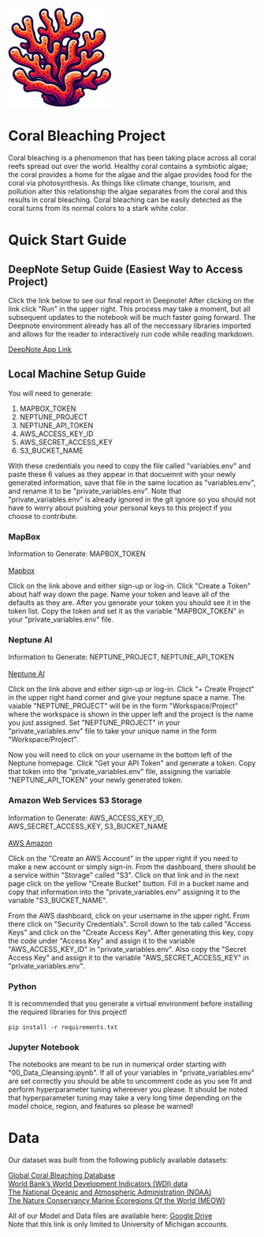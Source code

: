 <p text-align="center">
    <picture>
      <img alt="A sylized piece of coral" src="https://raw.githubusercontent.com/jamesbconner/MADS699/main/docs/images/ProjectCoralBleaching.png" height="200">
    </picture>
</p>

# Coral Bleaching Project

Coral bleaching is a phenomenon that has been taking place across all coral reefs spread out over the world. Healthy coral contains a symbiotic algae; the coral provides a home for the algae and the algae provides food for the coral via photosynthesis. As things like climate change, tourism, and pollution alter this relationship the algae separates from the coral and this results in coral bleaching. Coral bleaching can be easily detected as the coral turns from its normal colors to a stark white color.

# Quick Start Guide

## DeepNote Setup Guide (Easiest Way to Access Project)

Click the link below to see our final report in Deepnote! After clicking on the link click "Run" in the upper right. This process may take a moment, but all subsequent updates to the notebook will be much faster going forward. The Deepnote environment already has all of the neccessary libraries imported and allows for the reader to interactively run code while reading markdown.

[DeepNote App Link](https://deepnote.com/app/capstone-dcc8/Capstone-6a5ab9c4-f125-4a61-a0b4-af0fc5325c87)

## Local Machine Setup Guide

You will need to generate:
1. MAPBOX_TOKEN
2. NEPTUNE_PROJECT
3. NEPTUNE_API_TOKEN
4. AWS_ACCESS_KEY_ID
5. AWS_SECRET_ACCESS_KEY
6. S3_BUCKET_NAME

With these credentials you need to copy the file called "variables.env" and paste these 6 values as they appear in that docuemnt with your newly generated information, save that file in the same location as "variables.env", and rename it to be "private_variables.env". Note that "private_variables.env" is already ignored in the git ignore so you should not have to worry about pushing your personal keys to this project if you choose to contribute.

### **MapBox**
Information to Generate: MAPBOX_TOKEN <br>
<br>
[Mapbox](https://www.mapbox.com/)

Click on the link above and either sign-up or log-in. Click "Create a Token" about half way down the page. Name your token and leave all of the defaults as they are. After you generate your token you should see it in the token list. Copy the token and set it as the variable "MAPBOX_TOKEN" in your "private_variables.env" file.

### **Neptune AI**
Information to Generate: NEPTUNE_PROJECT, NEPTUNE_API_TOKEN <br>
<br>
[Neptune AI](https://neptune.ai/)

Click on the link above and either sign-up or log-in. Click "+ Create Project" in the upper right hand corner and give your neptune space a name. The vaiable "NEPTUNE_PROJECT" will be in the form "Workspace/Project" where the workspace is shown in the upper left and the project is the name you just assigned. Set "NEPTUNE_PROJECT" in your "private_variables.env" file to take your unique name in the form "Workspace/Project".

Now you will need to click on your username in the bottom left of the Neptune homepage. Click "Get your API Token" and generate a token. Copy that token into the "private_variables.env" file, assigning the variable "NEPTUNE_API_TOKEN" your newly generated token.

### **Amazon Web Services S3 Storage**
Information to Generate: AWS_ACCESS_KEY_ID, AWS_SECRET_ACCESS_KEY, S3_BUCKET_NAME <br>
<br>
[AWS Amazon](https://aws.amazon.com/)

Click on the "Create an AWS Account" in the upper right if you need to make a new account or simply sign-in. From the dashboard, there should be a service within "Storage" called "S3". Click on that link and in the next page click on the yellow "Create Bucket" button. Fill in a bucket name and copy that information into the "private_variables.env" assigning it to the variable "S3_BUCKET_NAME".

From the AWS dashboard, click on your username in the upper right. From there click on "Security Credentials". Scroll down to the tab called "Access Keys" and click on the "Create Access Key". After generating this key, copy the code under "Access Key" and assign it to the variable "AWS_ACCESS_KEY_ID" in "private_variables.env". Also copy the "Secret Access Key" and assign it to the variable "AWS_SECRET_ACCESS_KEY" in "private_variables.env".

### **Python**

It is recommended that you generate a virtual environment before installing the required libraries for this project!

```
pip install -r requirements.txt
```

### Jupyter Notebook

The notebooks are meant to be run in numerical order starting with "00_Data_Cleansing.ipynb". If all of your variables in "private_variables.env" are set correctly you should be able to uncomment code as you see fit and perform hyperparameter tuning whereever you please. It should be noted that hyperparameter tuning may take a very long time depending on the model choice, region, and features so please be warned!

# Data
Our dataset was built from the following publicly available datasets:

[Global Coral Bleaching Database](https://springernature.figshare.com/collections/_/5314466)<br>
[World Bank’s World Development Indicators (WDI) data](https://databank.worldbank.org/source/world-development-indicators#)<br>
[The National Oceanic and Atmospheric Administration (NOAA)](https://coralreefwatch.noaa.gov/product/index.php)<br>
[The Nature Conservancy Marine Ecoregions Of the World (MEOW)](https://tnc.maps.arcgis.com/home/item.html?id=ed2be4cf8b7a451f84fd093c2e7660e3#overview)<br>

All of our Model and Data files are available here: [Google Drive](https://drive.google.com/drive/folders/1bWVJOmdM-2KzVt_ijil47Y2TLAkwu9Nz?usp=drive_link) <br>
Note that this link is only limited to University of Michigan accounts.
